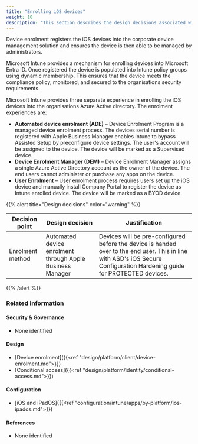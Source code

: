 ```yaml
---
title: "Enrolling iOS devices"
weight: 10
description: "This section describes the design decisions associated with enrolling iOS endpoints configured according to guidance in ASD's Blueprint for Secure Cloud."
---
```


Device enrolment registers the iOS devices into the corporate device management solution and ensures the device is then able to be managed by administrators.

Microsoft Intune provides a mechanism for enrolling devices into Microsoft Entra ID. Once registered the device is populated into Intune policy groups using dynamic membership. This ensures that the device meets the compliance policy, monitored, and secured to the organisations security requirements. 

Microsoft Intune provides three separate experience in enrolling the iOS devices into the organisations Azure Active directory. The enrolment experiences are: 

* **Automated device enrolment (ADE)** – Device Enrolment Program is a managed device enrolment process. The devices serial number is registered with Apple Business Manager enables Intune to bypass Assisted Setup by preconfigure device settings. The user's account will be assigned to the device. The device will be marked as a Supervised device.
* **Device Enrolment Manager (DEM)** – Device Enrolment Manager assigns a single Azure Active Directory account as the owner of the device. The end users cannot administer or purchase any apps on the device.
* **User Enrolment** – User enrolment process requires users set up the iOS device and manually install Company Portal to register the device as Intune enrolled device. The device will be marked as a BYOD device.

{{% alert title="Design decisions" color="warning" %}}

| Decision point   | Design decision                                            | Justification                                                                                                                                                               |
|------------------|------------------------------------------------------------|-----------------------------------------------------------------------------------------------------------------------------------------------------------------------------|
| Enrolment method | Automated device enrolment through Apple Business Manager | Devices will be pre-configured before the device is handed over to the end user. This in line with ASD's iOS Secure Configuration Hardening guide for PROTECTED devices. |

{{% /alert %}}

### Related information

#### Security & Governance

* None identified

#### Design

* [Device enrolment]({{<ref "design/platform/client/device-enrolment.md">}})
* [Conditional access]({{<ref "design/platform/identity/conditional-access.md">}})

#### Configuration

* [iOS and iPadOS]({{<ref "configuration/intune/apps/by-platform/ios-ipados.md">}})

#### References

* None identified
